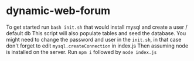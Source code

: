 # dynamic-web-forum

To get started run `bash init.sh` that would install mysql and create a user / default db
This script will also populate tables and seed the database.
You might need to change the password and user in the `init.sh`, in that case don't forget to edit `mysql.createConnection` in index.js
Then assuming node is installed on the server. Run `npm i` followed by `node index.js`
